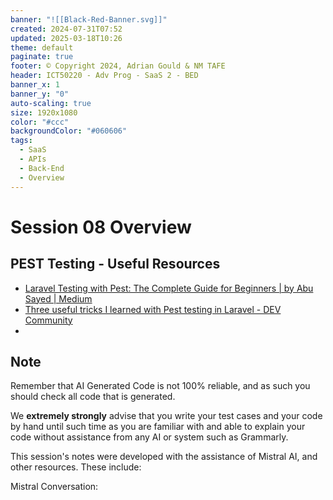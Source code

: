 ```yaml
---
banner: "![[Black-Red-Banner.svg]]"
created: 2024-07-31T07:52
updated: 2025-03-18T10:26
theme: default
paginate: true
footer: © Copyright 2024, Adrian Gould & NM TAFE
header: ICT50220 - Adv Prog - SaaS 2 - BED
banner_x: 1
banner_y: "0"
auto-scaling: true
size: 1920x1080
color: "#ccc"
backgroundColor: "#060606"
tags:
  - SaaS
  - APIs
  - Back-End
  - Overview
---
```


# Session 08 Overview


## PEST Testing - Useful Resources

- [Laravel Testing with Pest: The Complete Guide for Beginners | by Abu Sayed | Medium](https://abu-sayed.medium.com/laravel-testing-with-pest-the-complete-guide-for-beginners-a0b6680cfd71)
- [Three useful tricks I learned with Pest testing in Laravel - DEV Community](https://dev.to/victoor/three-useful-tricks-i-learned-with-pest-testing-in-laravel-1icd)
- 

## Note

Remember that AI Generated Code is not 100% reliable, and as such you should check all code that is generated.

We **extremely strongly** advise that you write your test cases and your code by hand until such time as you are familiar with and able to explain your code without assistance from any AI or system such as Grammarly.

This session's notes were developed with the assistance of Mistral AI, and other resources. These include:

Mistral Conversation: 
